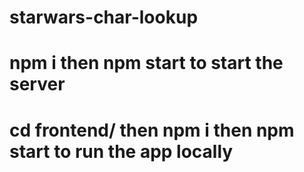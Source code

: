 # starwars-char-lookup

# npm i then npm start to start the server

# cd frontend/ then npm i then npm start to run the app locally
